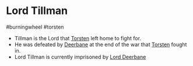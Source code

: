 # Lord Tillman
#burningwheel #torsten

- Tillman is the Lord that [Torsten](Torsten.md) left home to fight for.
- He was defeated by [Deerbane](Lord%20Deerbane.md) at the end of the war that [Torsten](Torsten.md) fought in.
- Lord Tillman is currently imprisoned by [Lord Deerbane](Lord%20Deerbane.md)